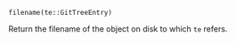 ```
filename(te::GitTreeEntry)
```

Return the filename of the object on disk to which `te` refers.
